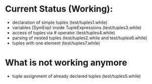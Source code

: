 # Current Status (Working):
- declaration of simple tuples (test/tuples1.while)
- variables (SymExp) inside TupleExpressions (test/tuples3.while)
- access of tuples via # operator (test/tuples4.while)
- parsing of nested tuples (test/tuples2.while and test/tuples6.while)
- tuples with one element (test/tuples7.while)

# What is not working anymore
- tuple assignment of already declared tuples (test/tuples5.while)
